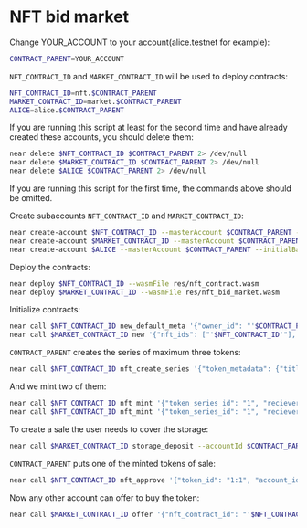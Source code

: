 # NFT bid market

Change YOUR_ACCOUNT to your account(alice.testnet for example):
```bash
CONTRACT_PARENT=YOUR_ACCOUNT
```

`NFT_CONTRACT_ID` and `MARKET_CONTRACT_ID` will be used to deploy contracts:
```bash
NFT_CONTRACT_ID=nft.$CONTRACT_PARENT
MARKET_CONTRACT_ID=market.$CONTRACT_PARENT
ALICE=alice.$CONTRACT_PARENT
```

If you are running this script at least for the second time and have already created these accounts, 
you should delete them:
```bash
near delete $NFT_CONTRACT_ID $CONTRACT_PARENT 2> /dev/null
near delete $MARKET_CONTRACT_ID $CONTRACT_PARENT 2> /dev/null
near delete $ALICE $CONTRACT_PARENT 2> /dev/null
```
If you are running this script for the first time, the commands above should be omitted.

Create subaccounts `NFT_CONTRACT_ID` and `MARKET_CONTRACT_ID`:
```bash
near create-account $NFT_CONTRACT_ID --masterAccount $CONTRACT_PARENT --initialBalance 50
near create-account $MARKET_CONTRACT_ID --masterAccount $CONTRACT_PARENT --initialBalance 50
near create-account $ALICE --masterAccount $CONTRACT_PARENT --initialBalance 20
```

Deploy the contracts:
```bash
near deploy $NFT_CONTRACT_ID --wasmFile res/nft_contract.wasm
near deploy $MARKET_CONTRACT_ID --wasmFile res/nft_bid_market.wasm
```

Initialize contracts:
```bash
near call $NFT_CONTRACT_ID new_default_meta '{"owner_id": "'$CONTRACT_PARENT'", "market_id": "'$MARKET_CONTRACT_ID'"}' --accountId $NFT_CONTRACT_ID
near call $MARKET_CONTRACT_ID new '{"nft_ids": ["'$NFT_CONTRACT_ID'"], "owner_id": "'$CONTRACT_PARENT'"}' --accountId $MARKET_CONTRACT_ID
```

`CONTRACT_PARENT` creates the series of maximum three tokens:
```bash
near call $NFT_CONTRACT_ID nft_create_series '{"token_metadata": {"title": "some title", "media": "https://upload.wikimedia.org/wikipedia/commons/thumb/0/00/Olympus_Mons_alt.jpg/1024px-Olympus_Mons_alt.jpg", "copies": 3}, "royalty": {"'$CONTRACT_PARENT'": 500}}' --accountId $CONTRACT_PARENT --deposit 0.005
```
And we mint two of them:
```bash
near call $NFT_CONTRACT_ID nft_mint '{"token_series_id": "1", "reciever_id": "'$CONTRACT_PARENT'"}' --accountId $CONTRACT_PARENT --deposit 1
near call $NFT_CONTRACT_ID nft_mint '{"token_series_id": "1", "reciever_id": "'$CONTRACT_PARENT'"}' --accountId $CONTRACT_PARENT --deposit 1
```

To create a sale the user needs to cover the storage:
```bash
near call $MARKET_CONTRACT_ID storage_deposit --accountId $CONTRACT_PARENT --deposit 0.01
```

`CONTRACT_PARENT` puts one of the minted tokens of sale:
```bash
near call $NFT_CONTRACT_ID nft_approve '{"token_id": "1:1", "account_id": "'$MARKET_CONTRACT_ID'", "msg": "{\"sale_conditions\": {\"near\": \"10000\"}, \"token_type\": \"1\", \"is_auction\": false, \"start\": null, \"end\": null }"}' --accountId $CONTRACT_PARENT --deposit 1
```
Now any other account can offer to buy the token:
```bash
near call $MARKET_CONTRACT_ID offer '{"nft_contract_id": "'$NFT_CONTRACT_ID'", "token_id": "1:1"}' --accountId $ALICE --depositYocto 10000 --gas 200000000000000
```
